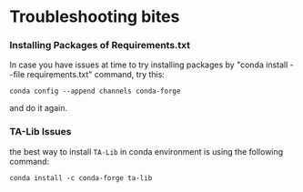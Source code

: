 # Troubleshooting bites

### Installing Packages of Requirements.txt

In case you have issues at time to try installing packages by 
"conda install --file requirements.txt" command, try this:

``` conda config --append channels conda-forge ``` 

and do it again.

### TA-Lib Issues

the best way to install `TA-Lib` in conda environment is using the following command:

``` conda install -c conda-forge ta-lib ```




